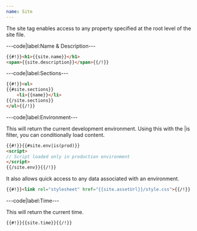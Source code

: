 ```yaml
---
name: Site
---
```


The site tag enables access to any property specified at the root level of the site file.

---code|label:Name & Description---

```html
{{#!}}<h1>{{site.name}}</h1>
<span>{{site.description}}</span>{{/!}}
```

---code|label:Sections---

```html
{{#!}}<ul>
{{#site.sections}}
	<li>{{name}}</li>
{{/site.sections}}
</ul>{{/!}}
```

---code|label:Environment---

This will return the current development environment. Using this with the |is filter, you can conditionally load content.

```html
{{#!}}{{#site.env|is(prod)}}
<script>
// Script loaded only in production environment
</script>
{{/site.env}}{{/!}}
```

It also allows quick access to any data associated with an environment.

```html
{{#!}}<link rel="stylesheet" href="{{site.assetUrl}}/style.css">{{/!}}
```

---code|label:Time---

This will return the current time.

```html
{{#!}}{{site.time}}{{/!}}
```